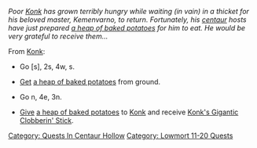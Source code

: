 *Poor [Konk](Konk "wikilink") has grown terribly hungry while waiting
(in vain) in a thicket for his beloved master, Kemenvarno, to return.
Fortunately, his [centaur](Centaur "wikilink") hosts have just prepared
[a heap of baked potatoes](Heap_Of_Baked_Potatoes "wikilink") for him to
eat. He would be very grateful to receive them...*

From [Konk](Konk "wikilink"):

-   Go \[s\], 2s, 4w, s.

<!-- -->

-   [Get](Get "wikilink") [a heap of baked
    potatoes](Heap_Of_Baked_Potatoes "wikilink") from ground.

<!-- -->

-   Go n, 4e, 3n.

<!-- -->

-   [Give](Give "wikilink") [a heap of baked
    potatoes](Heap_Of_Baked_Potatoes "wikilink") to
    [Konk](Konk "wikilink") and receive [Konk's Gigantic Clobberin'
    Stick](Konk's_Gigantic_Clobberin'_Stick "wikilink").

[Category: Quests In Centaur
Hollow](Category:_Quests_In_Centaur_Hollow "wikilink") [Category:
Lowmort 11-20 Quests](Category:_Lowmort_11-20_Quests "wikilink")
